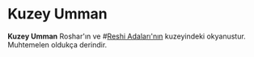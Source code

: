 # Kuzey Umman

**Kuzey Umman** Roshar'ın ve #[Reshi Adaları'nın](locations/reshi-isles) kuzeyindeki okyanustur. Muhtemelen oldukça derindir.
